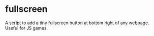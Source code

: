 # fullscreen
A script to add a tiny fullscreen button at bottom right of any webpage. Useful for JS games.
